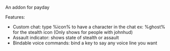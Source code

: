 An addon for payday

Features:
 - Custom chat: type %icon% to have a character in the chat ex: %ghost% for the stealth icon (Only shows for people with johnhud)
 - Assault indicator: shows state of stealth or assault
 - Bindable voice commands: bind a key to say any voice line you want
